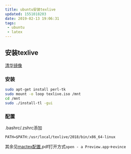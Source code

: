 ```yaml
---
title: ubuntu安装texlive
updated: 1551018203
date: 2019-02-13 19:06:31
tags:
 - ubuntu
 - latex
---
```


## 安装texlive

[清华镜像](https://mirrors.tuna.tsinghua.edu.cn/CTAN/systems/texlive/Images/)

### 安装

```bash
sudo apt-get install perl-tk
sudo mount -o loop texlive.iso /mnt
cd /mnt
sudo ./install-tl -gui
```

### 配置

.bashrc/.zshrc添加

```
PATH=$PATH:/usr/local/texlive/2018/bin/x86_64-linux
```

其余见[mactex配置](https://niabie.github.io/2019/02/13/mactex%E9%85%8D%E7%BD%AE/),pdf打开方式`open - a Preview.app`$\to$`evince`
